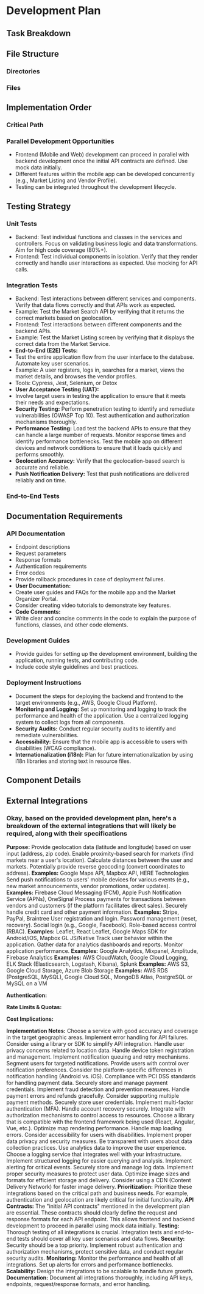 # Development Plan

## Task Breakdown

## File Structure

### Directories

### Files

## Implementation Order

### Critical Path

### Parallel Development Opportunities
- Frontend (Mobile and Web) development can proceed in parallel with backend development once the initial API contracts are defined.  Use mock data initially.
- Different features within the mobile app can be developed concurrently (e.g., Market Listing and Vendor Profile).
- Testing can be integrated throughout the development lifecycle.

## Testing Strategy

### Unit Tests
- Backend: Test individual functions and classes in the services and controllers.  Focus on validating business logic and data transformations. Aim for high code coverage (80%+).
- Frontend: Test individual components in isolation. Verify that they render correctly and handle user interactions as expected. Use mocking for API calls.

### Integration Tests
- Backend: Test interactions between different services and components. Verify that data flows correctly and that APIs work as expected.
- Example: Test the Market Search API by verifying that it returns the correct markets based on geolocation.
- Frontend: Test interactions between different components and the backend APIs.
- Example: Test the Market Listing screen by verifying that it displays the correct data from the Market Service.
- **End-to-End (E2E) Tests:**
- Test the entire application flow from the user interface to the database.  Automate key user scenarios.
- Example:  A user registers, logs in, searches for a market, views the market details, and browses the vendor profiles.
- Tools: Cypress, Jest, Selenium, or Detox
- **User Acceptance Testing (UAT):**
- Involve target users in testing the application to ensure that it meets their needs and expectations.
- **Security Testing:**  Perform penetration testing to identify and remediate vulnerabilities (OWASP Top 10).  Test authentication and authorization mechanisms thoroughly.
- **Performance Testing:**  Load test the backend APIs to ensure that they can handle a large number of requests.  Monitor response times and identify performance bottlenecks.  Test the mobile app on different devices and network conditions to ensure that it loads quickly and performs smoothly.
- **Geolocation Accuracy:**  Verify that the geolocation-based search is accurate and reliable.
- **Push Notification Delivery:**  Test that push notifications are delivered reliably and on time.

### End-to-End Tests

## Documentation Requirements

### API Documentation
- Endpoint descriptions
- Request parameters
- Response formats
- Authentication requirements
- Error codes
- Provide rollback procedures in case of deployment failures.
- **User Documentation:**
- Create user guides and FAQs for the mobile app and the Market Organizer Portal.
- Consider creating video tutorials to demonstrate key features.
- **Code Comments:**
- Write clear and concise comments in the code to explain the purpose of functions, classes, and other code elements.

### Development Guides
- Provide guides for setting up the development environment, building the application, running tests, and contributing code.
- Include code style guidelines and best practices.

### Deployment Instructions
- Document the steps for deploying the backend and frontend to the target environments (e.g., AWS, Google Cloud Platform).
- **Monitoring and Logging:**  Set up monitoring and logging to track the performance and health of the application.  Use a centralized logging system to collect logs from all components.
- **Security Audits:** Conduct regular security audits to identify and remediate vulnerabilities.
- **Accessibility:** Ensure that the mobile app is accessible to users with disabilities (WCAG compliance).
- **Internationalization (i18n):**  Plan for future internationalization by using i18n libraries and storing text in resource files.

## Component Details

## External Integrations

### Okay, based on the provided development plan, here's a breakdown of the external integrations that will likely be required, along with their specifications

**Purpose:**
Provide geolocation data (latitude and longitude) based on user input (address, zip code).
Enable proximity-based search for markets (find markets near a user's location).
Calculate distances between the user and markets.
Potentially provide reverse geocoding (convert coordinates to address).
**Examples:** Google Maps API, Mapbox API, HERE Technologies
Send push notifications to users' mobile devices for various events (e.g., new market announcements, vendor promotions, order updates).
**Examples:** Firebase Cloud Messaging (FCM), Apple Push Notification Service (APNs), OneSignal
Process payments for transactions between vendors and customers (if the platform facilitates direct sales).
Securely handle credit card and other payment information.
**Examples:** Stripe, PayPal, Braintree
User registration and login.
Password management (reset, recovery).
Social login (e.g., Google, Facebook).
Role-based access control (RBAC).
**Examples:** Leaflet, React Leaflet, Google Maps SDK for Android/iOS, Mapbox GL JS/Native
Track user behavior within the application.
Gather data for analytics dashboards and reports.
Monitor application performance.
**Examples:** Google Analytics, Mixpanel, Amplitude, Firebase Analytics
**Examples:** AWS CloudWatch, Google Cloud Logging, ELK Stack (Elasticsearch, Logstash, Kibana), Splunk
**Examples:** AWS S3, Google Cloud Storage, Azure Blob Storage
**Examples:** AWS RDS (PostgreSQL, MySQL), Google Cloud SQL, MongoDB Atlas, PostgreSQL or MySQL on a VM


**Authentication:**


**Rate Limits & Quotas:**


**Cost Implications:**


**Implementation Notes:**
Choose a service with good accuracy and coverage in the target geographic areas.
Implement error handling for API failures.
Consider using a library or SDK to simplify API integration.
Handle user privacy concerns related to location data.
Handle device token registration and management.
Implement notification queuing and retry mechanisms.
Segment users for targeted notifications.
Provide users with control over notification preferences.
Consider the platform-specific differences in notification handling (Android vs. iOS).
Compliance with PCI DSS standards for handling payment data.
Securely store and manage payment credentials.
Implement fraud detection and prevention measures.
Handle payment errors and refunds gracefully.
Consider supporting multiple payment methods.
Securely store user credentials.
Implement multi-factor authentication (MFA).
Handle account recovery securely.
Integrate with authorization mechanisms to control access to resources.
Choose a library that is compatible with the frontend framework being used (React, Angular, Vue, etc.).
Optimize map rendering performance.
Handle map loading errors.
Consider accessibility for users with disabilities.
Implement proper data privacy and security measures.
Be transparent with users about data collection practices.
Use analytics data to improve the user experience.
Choose a logging service that integrates well with your infrastructure.
Implement structured logging for easier querying and analysis.
Implement alerting for critical events.
Securely store and manage log data.
Implement proper security measures to protect user data.
Optimize image sizes and formats for efficient storage and delivery.
Consider using a CDN (Content Delivery Network) for faster image delivery.
**Prioritization:**  Prioritize these integrations based on the critical path and business needs.  For example, authentication and geolocation are likely critical for initial functionality.
**API Contracts:** The "initial API contracts" mentioned in the development plan are essential.  These contracts should clearly define the request and response formats for each API endpoint. This allows frontend and backend development to proceed in parallel using mock data initially.
**Testing:** Thorough testing of all integrations is crucial.  Integration tests and end-to-end tests should cover all key user scenarios and data flows.
**Security:** Security should be a top priority.  Implement robust authentication and authorization mechanisms, protect sensitive data, and conduct regular security audits.
**Monitoring:** Monitor the performance and health of all integrations.  Set up alerts for errors and performance bottlenecks.
**Scalability:** Design the integrations to be scalable to handle future growth.
**Documentation:**  Document all integrations thoroughly, including API keys, endpoints, request/response formats, and error handling.


